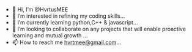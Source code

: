 - 👋 Hi, I’m @HvrtusMEE
- 👀 I’m interested in refining my coding skills...
- 🌱 I’m currently learning python,C++ & javascript...
- 💞️ I’m looking to collaborate on any projects that will enable proactive learning and mutual growth ...
- 📫 How to reach me hvrtmee@gmail.com...

<!---
HvrtusMEE/HvrtusMEE is a ✨ special ✨ repository because its `README.md` (this file) appears on your GitHub profile.
You can click the Preview link to take a look at your changes.
--->
